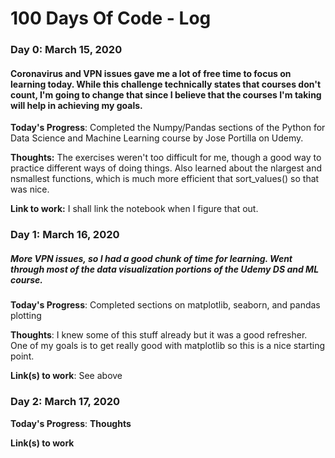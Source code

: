 # 100 Days Of Code - Log

### Day 0: March 15, 2020 
#### Coronavirus and VPN issues gave me a lot of free time to focus on learning today. While this challenge technically states that courses don't count, I'm going to change that since I believe that the courses I'm taking will help in achieving my goals.
**Today's Progress**: Completed the Numpy/Pandas sections of the Python for Data Science and Machine Learning course by Jose Portilla on Udemy. 

**Thoughts:** The exercises weren't too difficult for me, though a good way to practice different ways of doing things. Also learned about the nlargest and nsmallest functions, which is much more efficient that sort_values() so that was nice.

**Link to work:** I shall link the notebook when I figure that out.

### Day 1: March 16, 2020 
##### More VPN issues, so I had a good chunk of time for learning. Went through most of the data visualization portions of the Udemy DS and ML course.
**Today's Progress**: Completed sections on matplotlib, seaborn, and pandas plotting

**Thoughts**: I knew some of this stuff already but it was a good refresher. One of my goals is to get really good with matplotlib so this is a nice starting point.

**Link(s) to work**: See above


### Day 2: March 17, 2020

**Today's Progress**:
**Thoughts** 

**Link(s) to work**

